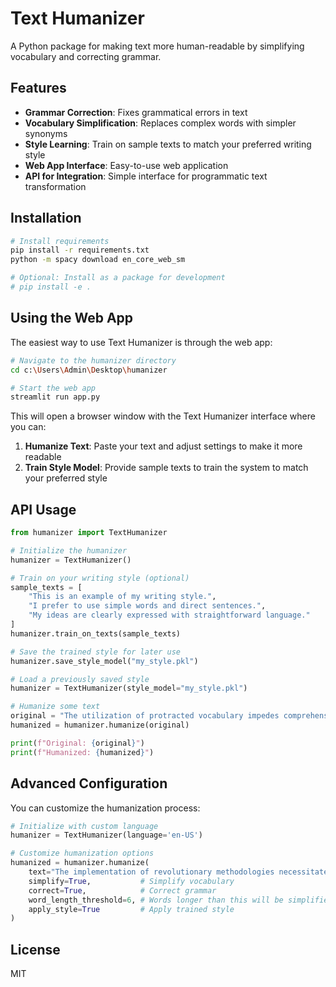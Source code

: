 # Text Humanizer

A Python package for making text more human-readable by simplifying vocabulary and correcting grammar.

## Features

- **Grammar Correction**: Fixes grammatical errors in text
- **Vocabulary Simplification**: Replaces complex words with simpler synonyms
- **Style Learning**: Train on sample texts to match your preferred writing style
- **Web App Interface**: Easy-to-use web application
- **API for Integration**: Simple interface for programmatic text transformation

## Installation

```bash
# Install requirements
pip install -r requirements.txt
python -m spacy download en_core_web_sm

# Optional: Install as a package for development
# pip install -e .
```

## Using the Web App

The easiest way to use Text Humanizer is through the web app:

```bash
# Navigate to the humanizer directory
cd c:\Users\Admin\Desktop\humanizer

# Start the web app
streamlit run app.py
```

This will open a browser window with the Text Humanizer interface where you can:
1. **Humanize Text**: Paste your text and adjust settings to make it more readable
2. **Train Style Model**: Provide sample texts to train the system to match your preferred style

## API Usage

```python
from humanizer import TextHumanizer

# Initialize the humanizer
humanizer = TextHumanizer()

# Train on your writing style (optional)
sample_texts = [
    "This is an example of my writing style.",
    "I prefer to use simple words and direct sentences.",
    "My ideas are clearly expressed with straightforward language."
]
humanizer.train_on_texts(sample_texts)

# Save the trained style for later use
humanizer.save_style_model("my_style.pkl")

# Load a previously saved style
humanizer = TextHumanizer(style_model="my_style.pkl")

# Humanize some text
original = "The utilization of protracted vocabulary impedes comprehension."
humanized = humanizer.humanize(original)

print(f"Original: {original}")
print(f"Humanized: {humanized}")
```

## Advanced Configuration

You can customize the humanization process:

```python
# Initialize with custom language
humanizer = TextHumanizer(language='en-US')

# Customize humanization options
humanized = humanizer.humanize(
    text="The implementation of revolutionary methodologies necessitates innovative strategic planning.",
    simplify=True,           # Simplify vocabulary
    correct=True,            # Correct grammar
    word_length_threshold=6, # Words longer than this will be simplified
    apply_style=True         # Apply trained style
)
```

## License

MIT
